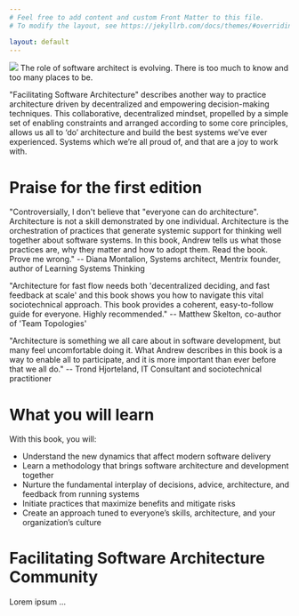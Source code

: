 ```yaml
---
# Feel free to add content and custom Front Matter to this file.
# To modify the layout, see https://jekyllrb.com/docs/themes/#overriding-theme-defaults

layout: default
---
```

![](/assets/img/andrew-harmel-law.png)
The role of software architect is evolving. There is too much to know and too many places to be.

"Facilitating Software Architecture" describes another way to practice architecture driven by decentralized and empowering decision-making techniques. This collaborative, decentralized mindset, propelled by a simple set of enabling constraints and arranged according to some core principles, allows us all to ‘do’ architecture and build the best systems we’ve ever experienced. Systems which we’re all proud of, and that are a joy to work with.

# Praise for the first edition
"Controversially, I don't believe that "everyone can do architecture". Architecture is not a skill demonstrated by one individual. Architecture is the orchestration of practices that generate systemic support for thinking well together about software systems. In this book, Andrew tells us what those practices are, why they matter and how to adopt them. Read the book. Prove me wrong." -- Diana Montalion, Systems architect, Mentrix founder, author of Learning Systems Thinking

"Architecture for fast flow needs both 'decentralized deciding, and fast feedback at scale' and this book shows you how to navigate this vital sociotechnical approach. This book provides a coherent, easy-to-follow guide for everyone. Highly recommended." -- Matthew Skelton, co-author of 'Team Topologies'

"Architecture is something we all care about in software development, but many feel uncomfortable doing it. What Andrew describes in this book is a way to enable all to participate, and it is more important than ever before that we all do." -- Trond Hjorteland, IT Consultant and sociotechnical practitioner

# What you will learn
With this book, you will:
* Understand the new dynamics that affect modern software delivery 
* Learn a methodology that brings software architecture and development together
* Nurture the fundamental interplay of decisions, advice, architecture, and feedback from running systems
* Initiate practices that maximize benefits and mitigate risks
* Create an approach tuned to everyone’s skills, architecture, and your organization’s culture


# Facilitating Software Architecture Community
Lorem ipsum ...
